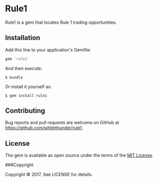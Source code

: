 # Rule1

Rule1 is a gem that locates Rule 1 trading opportunities.

## Installation

Add this line to your application's Gemfile:

```ruby
gem 'rule1'
```

And then execute:

    $ bundle

Or install it yourself as:

    $ gem install rule1

## Contributing

Bug reports and pull requests are welcome on GitHub at https://github.com/whitethunder/rule1.


## License

The gem is available as open source under the terms of the [MIT License](http://opensource.org/licenses/MIT).

###Copyright

Copyright © 2017. See LICENSE for details.
